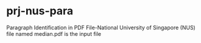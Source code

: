 # prj-nus-para
 Paragraph Identification in PDF File-National University of Singapore (NUS)
file named median.pdf is the input file

